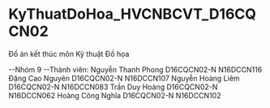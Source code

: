 # KyThuatDoHoa_HVCNBCVT_D16CQCN02


































Đồ án kết thúc môn Kỹ thuật Đồ họa

--Nhóm 9
--Thành viên: 
Nguyễn Thanh	Phong	D16CQCN02-N	N16DCCN116
Đặng Cao	Nguyên	D16CQCN02-N	N16DCCN107
Nguyễn Hoàng	Liêm	D16CQCN02-N	N16DCCN083
Trần Duy	Hoàng	D16CQCN02-N	N16DCCN062
Hoàng Công	Nghĩa	D16CQCN02-N	N16DCCN102
